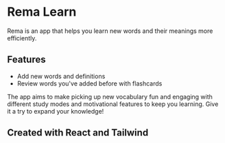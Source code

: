 # Rema Learn

Rema is an app that helps you learn new words and their meanings more efficiently.

## Features

- Add new words and definitions
- Review words you've added before with flashcards

The app aims to make picking up new vocabulary fun and engaging with different study modes and motivational features to keep you learning. Give it a try to expand your knowledge!

## Created with React and Tailwind
